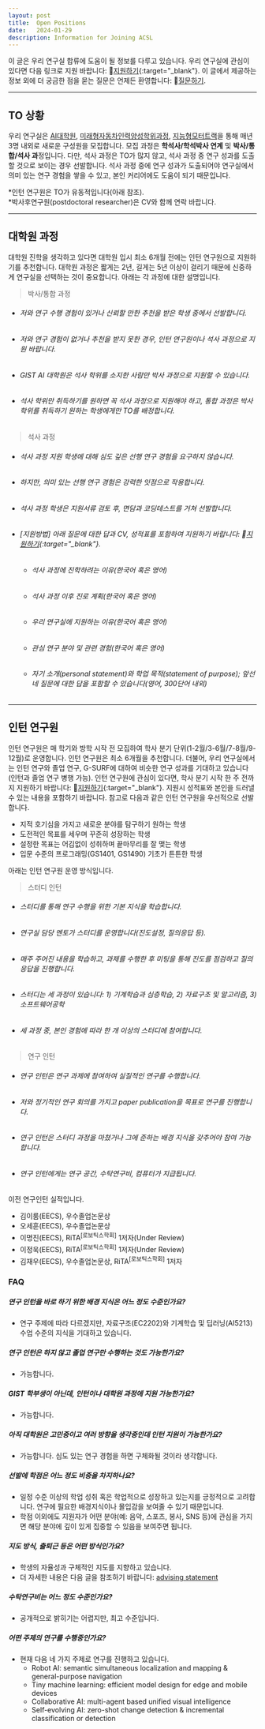 ```yaml
---
layout: post
title:  Open Positions
date:   2024-01-29
description: Information for Joining ACSL
---
```


이 글은 우리 연구실 합류에 도움이 될 정보를 다루고 있습니다. 우리 연구실에 관심이 있다면 다음 링크로 지원 바랍니다: 📄[지원하기](https://forms.gle/odUNiwHT1ak7KorV8){:target="\_blank"}. 이 글에서 제공하는 정보 외에 더 궁금한 점을 묻는 질문은 언제든 환영합니다: 🙋[질문하기](mailto:uehwan@gist.ac.kr).

---

## TO 상황
우리 연구실은 [AI대학원](https://ai.gist.ac.kr/ai/), [미래형자동차인력양성학위과정](http://yonseiscd.web4in1.com/), [지능형모터트랙](https://news.samsung.com/kr/%EC%82%BC%EC%84%B1%EC%A0%84%EC%9E%90-gist%EC%99%80-%EC%B1%84%EC%9A%A9%EC%97%B0%EA%B3%84-%EA%B3%BC%EC%A0%95-%ED%98%91%EB%A0%A5-%EC%A7%80%EB%8A%A5%ED%98%95-%EB%AA%A8%ED%84%B0-%EA%B0%9C)을 통해 매년 3명 내외로 새로운 구성원을 모집합니다. 모집 과정은 **학석사/학석박사 연계** 및 **박사/통합/석사 과**정입니다. 다만, 석사 과정은 TO가 많지 않고, 석사 과정 중 연구 성과를 도출할 것으로 보이는 경우 선발합니다. 석사 과정 중에 연구 성과가 도출되어야 연구실에서 의미 있는 연구 경험을 쌓을 수 있고, 본인 커리어에도 도움이 되기 때문입니다.

*인턴 연구원은 TO가 유동적입니다(아래 참조).<br/>
*박사후연구원(postdoctoral researcher)은 CV와 함께 연락 바랍니다.

---

## 대학원 과정
대학원 진학을 생각하고 있다면 대학원 입시 최소 6개월 전에는 인턴 연구원으로 지원하기를 추천합니다. 대학원 과정은 짧게는 2년, 길게는 5년 이상이 걸리기 때문에 신중하게 연구실을 선택하는 것이 중요합니다. 아래는 각 과정에 대한 설명입니다.

> 박사/통합 과정
  - ###### 저와 연구 수행 경험이 있거나 신뢰할 만한 추천을 받은 학생 중에서 선발합니다.
  - ###### 저와 연구 경험이 없거나 추천을 받지 못한 경우, 인턴 연구원이나 석사 과정으로 지원 바랍니다.
  - ###### GIST AI 대학원은 석사 학위를 소지한 사람만 박사 과정으로 지원할 수 있습니다.
  - ###### 석사 학위만 취득하기를 원하면 꼭 석사 과정으로 지원해야 하고, 통합 과정은 박사 학위를 취득하기 원하는 학생에게만 TO를 배정합니다.


> 석사 과정
  - ###### 석사 과정 지원 학생에 대해 심도 깊은 선행 연구 경험을 요구하지 않습니다.
  - ###### 하지만, 의미 있는 선행 연구 경험은 강력한 잇점으로 작용합니다.
  - ###### 석사 과정 학생은 지원서류 검토 후, 면담과 코딩테스트를 거쳐 선발합니다.
  - ###### [지원방법] 아래 질문에 대한 답과 CV, 성적표를 포함하여 지원하기 바랍니다: 📄[지원하기](https://forms.gle/odUNiwHT1ak7KorV8){:target="\_blank"}.
    - ###### 석사 과정에 진학하려는 이유(한국어 혹은 영어)
    - ###### 석사 과정 이후 진로 계획(한국어 혹은 영어)
    - ###### 우리 연구실에 지원하는 이유(한국어 혹은 영어)
    - ###### 관심 연구 분야 및 관련 경험(한국어 혹은 영어)
    - ###### 자기 소개(personal statement)와 학업 목적(statement of purpose); 앞선 네 질문에 대한 답을 포함할 수 있습니다(영어, 300단어 내외)

---

## 인턴 연구원
인턴 연구원은 매 학기와 방학 시작 전 모집하여 학사 분기 단위(1-2월/3-6월/7-8월/9-12월)로 운영합니다. 인턴 연구원은 최소 6개월을 추천합니다. 더불어, 우리 연구실에서는 인턴 연구와 졸업 연구, G-SURF에 대하여 비슷한 연구 성과를 기대하고 있습니다(인턴과 졸업 연구 병행 가능). 인턴 연구원에 관심이 있다면, 학사 분기 시작 한 주 전까지 지원하기 바랍니다: 📄[지원하기](https://forms.gle/odUNiwHT1ak7KorV8){:target="\_blank"}. 지원시 성적표와 본인을 드러낼 수 있는 내용을 포함하기 바랍니다. 참고로 다음과 같은 인턴 연구원을 우선적으로 선발합니다.
- 지적 호기심을 가지고 새로운 분야를 탐구하기 원하는 학생
- 도전적인 목표를 세우며 꾸준히 성장하는 학생
- 설정한 목표는 어김없이 성취하며 끝마무리를 잘 맺는 학생
- 입문 수준의 프로그래밍(GS1401, GS1490) 기초가 튼튼한 학생

아래는 인턴 연구원 운영 방식입니다.

> 스터디 인턴
  - ###### 스터디를 통해 연구 수행을 위한 기본 지식을 학습합니다.
  - ###### 연구실 담당 멘토가 스터디를 운영합니다(진도설정, 질의응답 등).
  - ###### 매주 주어진 내용을 학습하고, 과제를 수행한 후 미팅을 통해 진도를 점검하고 질의응답을 진행합니다.
  - ###### 스터디는 세 과정이 있습니다: 1) 기계학습과 심층학습, 2) 자료구조 및 알고리즘, 3) 소프트웨어공학
  - ###### 세 과정 중, 본인 경험에 따라 한 개 이상의 스터디에 참여합니다.

> 연구 인턴
  - ###### 연구 인턴은 연구 과제에 참여하여 실질적인 연구를 수행합니다.
  - ###### 저와 정기적인 연구 회의를 가지고 paper publication을 목표로 연구를 진행합니다.
  - ###### 연구 인턴은 스터디 과정을 마쳤거나 그에 준하는 배경 지식을 갖추어야 참여 가능합니다.
  - ###### 연구 인턴에게는 연구 공간, 수탁연구비, 컴퓨터가 지급됩니다.

이전 연구인턴 실적입니다.
- 김이룸(EECS), 우수졸업논문상
- 오세훈(EECS), 우수졸업논문상
- 이명진(EECS), RiTA<sup>[로보틱스학회]</sup> 1저자(Under Review)
- 이정욱(EECS), RiTA<sup>[로보틱스학회]</sup> 1저자(Under Review)
- 김재우(EECS), 우수졸업논문상, RiTA<sup>[로보틱스학회]</sup> 1저자


### FAQ
##### 연구 인턴을 바로 하기 위한 배경 지식은 어느 정도 수준인가요?
- 연구 주제에 따라 다르겠지만, 자료구조(EC2202)와 기계학습 및 딥러닝(AI5213) 수업 수준의 지식을 기대하고 있습니다.

##### 연구 인턴은 하지 않고 졸업 연구만 수행하는 것도 가능한가요?
- 가능합니다.

##### GIST 학부생이 아닌데, 인턴이나 대학원 과정에 지원 가능한가요?
- 가능합니다.

##### 아직 대학원은 고민중이고 여러 방향을 생각중인데 인턴 지원이 가능한가요?
- 가능합니다. 심도 있는 연구 경험을 하면 구체화될 것이라 생각합니다.

##### 선발에 학점은 어느 정도 비중을 차지하나요?
- 일정 수준 이상의 학업 성취 혹은 학업적으로 성장하고 있는지를 긍정적으로 고려합니다. 연구에 필요한 배경지식이나 몰입감을 보여줄 수 있기 때문입니다.
- 학점 이외에도 지원자가 어떤 분야(예: 음악, 스포츠, 봉사, SNS 등)에 관심을 가지면 해당 분야에 깊이 있게 집중할 수 있음을 보여주면 됩니다.

##### 지도 방식, 출퇴근 등은 어떤 방식인가요?
- 학생의 자율성과 구체적인 지도를 지향하고 있습니다.
- 더 자세한 내용은 다음 글을 참조하기 바랍니다: [advising statement](/blog/2021/advising-kor/)

##### 수탁연구비는 어느 정도 수준인가요?
- 공개적으로 밝히기는 어렵지만, 최고 수준입니다.

##### 어떤 주제의 연구를 수행중인가요?
- 현재 다음 네 가지 주제로 연구를 진행하고 있습니다.
  - Robot AI: semantic simultaneous localization and mapping & general-purpose navigation
  - Tiny machine learning: efficient model design for edge and mobile devices
  - Collaborative AI: multi-agent based unified visual intelligence
  - Self-evolving AI: zero-shot change detection & incremental classification or detection

<!--

##### 코딩 테스트 난이도는 어느 정도인가요?
- 자료구조와 알고리즘에 대한 일반적이고 기초적인 문제부터 알고리즘 응용 문제까지 출제합니다.
- 참고를 위해 [프로그래머스](https://programmers.co.kr/) level 2 혹은 [삼성 SW Expert]() Advanced의 강의 내용과 문제를 모두 소화했다면 쉽게 풀 수 있는 문제들을 출제합니다.

---

## GIST 학부생을 위한 부언
대학원 생활은 연구 성과가 바로바로 눈에 띄지 않기 때문에 무너지기 쉽고 좌절하기 [](https://gradschoolstory.net/)

```
1. 호기심
2. 목표/비전
```

<ins>호기심</ins>:

<ins>목표/비전</ins>:
<br/>
<br/>



---

## 지원 방법
아래 질문에 대한 답과 CV를 저에게 이메일로 보내기 바랍니다.
- 10년 뒤 본인이 그리는 미래(비전)
- 대학원에 진학하는 이유(혹은 인턴 목적)
- 가장 자랑스러운 성취 경험
- 실패 경험(없을 경우 답하지 않아도 무방)
- 본인의 강점과 발전시키고 싶은 부분
<br/>
<br/>
-->